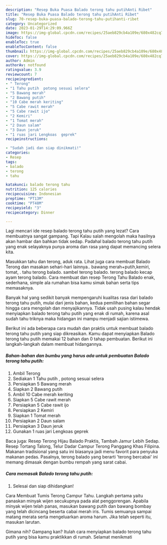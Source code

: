 ```yaml
---
description: "Resep Buka Puasa Balado terong tahu putihAnti Ribet"
title: "Resep Buka Puasa Balado terong tahu putihAnti Ribet"
slug: 70-resep-buka-puasa-balado-terong-tahu-putihanti-ribet
category: Uncategorized
date: 2023-01-29T14:29:09.966Z
image: https://img-global.cpcdn.com/recipes/25aeb829cb4a109e/680x482cq70/balado-terong-tahu-putih-foto-resep-utama.jpg
hideToc: false
enableToc: true
enableTocContent: false
thumbnail: https://img-global.cpcdn.com/recipes/25aeb829cb4a109e/680x482cq70/balado-terong-tahu-putih-foto-resep-utama.jpg
cover: https://img-global.cpcdn.com/recipes/25aeb829cb4a109e/680x482cq70/balado-terong-tahu-putih-foto-resep-utama.jpg
author: Admin
authorAv: notfound
ratingvalue: 3.9
reviewcount: 7
recipeingredient:
- " Terong"
- "1 Tahu putih  potong sesuai selera"
- "5 Bawang merah"
- "2 Bawang putih"
- "10 Cabe merah keriting"
- "5 Cabe rawit merah"
- "5 Cabe rawit ijo"
- "2 Kemiri"
- "1 Tomat merah"
- "2 Daun salam"
- "3 Daun jeruk"
- "1 ruas jari Lengkoas  geprek"
recipeinstructions:

- "Sudah jadi dan siap dinikmati!"
categories:
- Resep
tags:
- balado
- terong
- tahu

katakunci: balado terong tahu 
nutrition: 125 calories
recipecuisine: Indonesian
preptime: "PT13M"
cooktime: "PT48M"
recipeyield: "3"
recipecategory: Dinner

---
```



Lagi mencari ide resep balado terong tahu putih yang lezat? Cara membuatnya sangat gampang. Tapi Kalau salah mengolah maka hasilnya akan hambar dan bahkan tidak sedap. Padahal balado terong tahu putih yang enak selayaknya punya aroma dan rasa yang dapat memancing selera kita.


Masukkan tahu dan terong, aduk rata. Lihat juga cara membuat Balado Terong dan masakan sehari-hari lainnya.. bawang merah+putih,kemiri, tomat, . tahu terong balado. sambel terong balado. terong balado kecap ayam terong balado. Cara membuat dan resep Terong Tahu Balado enak, sederhana, simple ala rumahan bisa kamu simak bahan serta tips memasaknya.

Banyak hal yang sedikit banyak mempengaruhi kualitas rasa dari balado terong tahu putih, mulai dari jenis bahan, kedua pemilihan bahan segar hingga cara mengolah dan menyajikannya. Tidak usah pusing kalau hendak menyiapkan balado terong tahu putih yang enak di rumah, karena asal sudah tahu triknya maka hidangan ini mampu menjadi sajian istimewa.


Berikut ini ada beberapa cara mudah dan praktis untuk membuat balado terong tahu putih yang siap dikreasikan. Kamu dapat menyiapkan Balado terong tahu putih memakai 12 bahan dan 0 tahap pembuatan. Berikut ini langkah-langkah dalam membuat hidangannya.

<!--inarticleads1-->

##### Bahan-bahan dan bumbu yang harus ada untuk pembuatan Balado terong tahu putih:

1. Ambil  Terong
1. Sediakan 1 Tahu putih , potong sesuai selera
1. Persiapkan 5 Bawang merah
1. Siapkan 2 Bawang putih
1. Ambil 10 Cabe merah keriting
1. Siapkan 5 Cabe rawit merah
1. Persiapkan 5 Cabe rawit ijo
1. Persiapkan 2 Kemiri
1. Siapkan 1 Tomat merah
1. Persiapkan 2 Daun salam
1. Persiapkan 3 Daun jeruk
1. Gunakan 1 ruas jari Lengkoas  geprek


Baca juga: Resep Terong Hijau Balado Praktis, Tambah Jamur Lebih Sedap. Resep Tortang Talong, Telur Dadar Campur Terong Panggang Khas Filipina. Makanan tradisional yang satu ini biasanya jadi menu favorit para penyuka makanan pedas. Pasalnya, terong balado yang berarti &#39;terong bercabai&#39; ini memang dimasak dengan bumbu rempah yang sarat cabai. 

<!--inarticleads2-->

##### Cara memasak Balado terong tahu putih:


1. Selesai dan siap dihidangkan!

Cara Membuat Tumis Terong Campur Tahu. Langkah pertama yaitu panaskan minyak wijen secukupnya pada alat penggorengan. Apabila minyak wijen telah panas, masukan bawang putih dan bawang bombay yang telah dicincang beserta cabai merah iris. Tumis semuanya sampai matang merata serta mengeluarkan aroma harum. Jika telah seperti itu, masukan larutan. 

Gimana nih? Gampang kan? Itulah cara menyiapkan balado terong tahu putih yang bisa kamu praktikkan di rumah. Selamat menikmati
